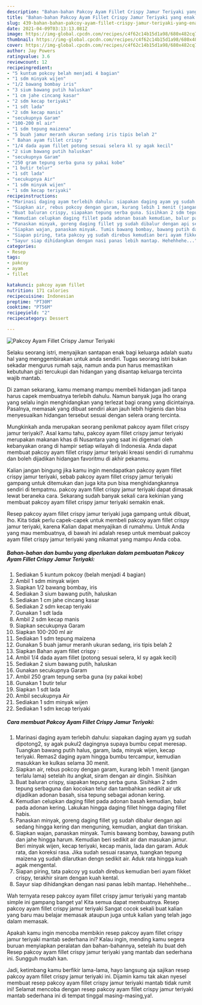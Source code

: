 ```yaml
---
description: "Bahan-bahan Pakcoy Ayam Fillet Crispy Jamur Teriyaki yang enak Untuk Jualan"
title: "Bahan-bahan Pakcoy Ayam Fillet Crispy Jamur Teriyaki yang enak Untuk Jualan"
slug: 439-bahan-bahan-pakcoy-ayam-fillet-crispy-jamur-teriyaki-yang-enak-untuk-jualan
date: 2021-04-09T03:13:13.081Z
image: https://img-global.cpcdn.com/recipes/c4f62c14b15d1a98/680x482cq70/pakcoy-ayam-fillet-crispy-jamur-teriyaki-foto-resep-utama.jpg
thumbnail: https://img-global.cpcdn.com/recipes/c4f62c14b15d1a98/680x482cq70/pakcoy-ayam-fillet-crispy-jamur-teriyaki-foto-resep-utama.jpg
cover: https://img-global.cpcdn.com/recipes/c4f62c14b15d1a98/680x482cq70/pakcoy-ayam-fillet-crispy-jamur-teriyaki-foto-resep-utama.jpg
author: Jay Powers
ratingvalue: 3.6
reviewcount: 12
recipeingredient:
- "5 kuntum pokcoy belah menjadi 4 bagian"
- "1 sdm minyak wijen"
- "1/2 bawang bombay iris"
- "3 sium bawang putih haluskan"
- "1 cm jahe cincang kasar"
- "2 sdm kecap teriyaki"
- "1 sdt lada"
- "2 sdm kecap manis"
- "secukupnya Garam"
- "100-200 ml air"
- "1 sdm tepung maizena"
- "5 buah jamur meranh ukuran sedang iris tipis belah 2"
- " Bahan ayam fillet crispy "
- "1/4 dada ayam fillet potong sesuai selera kl sy agak kecil"
- "2 sium bawang putih haluskan"
- "secukupnya Garam"
- "250 gram tepung serba guna sy pakai kobe"
- "1 butir telur"
- "1 sdt lada"
- "secukupnya Air"
- "1 sdm minyak wijen"
- "1 sdm kecap teriyaki"
recipeinstructions:
- "Marinasi daging ayam terlebih dahulu: siapakan daging ayam yg sudah dipotong2, sy agak pukul2 dagingnya supaya bumbu cepat meresap. Tuangkan bawang putih halus, garam, lada, minyak wijen, kecap teriyaki. Remas2 daging ayam hingga bumbu tercampur, kemudian masukkan ke kulkas selama 30 menit."
- "Siapkan air, rebus pokcoy dengan garam, kurang lebih 1 menit (jangan terlalu lama) setelah itu angkat, siram dengan air dingin. Sisihkan"
- "Buat baluran crispy, siapakan tepung serba guna. Sisihkan 2 sdm tepung serbaguna dan kocokan telur dan tambahkan sedikit air utk dijadikan adonan basah, sisa tepung sebagai adonan kering."
- "Kemudian celupkan daging fillet pada adonan basah kemudian, balur pada adonan kering. Lakukan hingga daging fillet hingga daging fillet habis."
- "Panaskan minyak, goreng daging fillet yg sudah dibalur dengan api sedang hingga kering dan menguning, kemudian, angkat dan tiriskan."
- "Siapkan wajan, panaskan minyak. Tumis bawang bombay, bawang putih dan jahe hingga harum. Kemudian beri sedikit air dan masukan jamur. Beri minyak wijen, kecap teriyaki, kecap manis, lada dan garam. Aduk rata, dan koreksi rasa. Jika sudah sesuai rasanya, tuangkan tepung maizena yg sudah dilarutkan dengn sedikit air. Aduk rata hingga kuah agak mengental."
- "Siapan piring, tata pakcoy yg sudah direbus kemudian beri ayam fikket crispy, terakhir siram dengan kuah kental."
- "Sayur siap dihidangkan dengan nasi panas lebih mantap. Hehehhehe..."
categories:
- Resep
tags:
- pakcoy
- ayam
- fillet

katakunci: pakcoy ayam fillet 
nutrition: 171 calories
recipecuisine: Indonesian
preptime: "PT30M"
cooktime: "PT56M"
recipeyield: "2"
recipecategory: Dessert

---
```



![Pakcoy Ayam Fillet Crispy Jamur Teriyaki](https://img-global.cpcdn.com/recipes/c4f62c14b15d1a98/680x482cq70/pakcoy-ayam-fillet-crispy-jamur-teriyaki-foto-resep-utama.jpg)

Selaku seorang istri, menyajikan santapan enak bagi keluarga adalah suatu hal yang menggembirakan untuk anda sendiri. Tugas seorang istri bukan sekadar mengurus rumah saja, namun anda pun harus memastikan kebutuhan gizi tercukupi dan hidangan yang disantap keluarga tercinta wajib mantab.

Di zaman  sekarang, kamu memang mampu membeli hidangan jadi tanpa harus capek membuatnya terlebih dahulu. Namun banyak juga lho orang yang selalu ingin menghidangkan yang terlezat bagi orang yang dicintainya. Pasalnya, memasak yang dibuat sendiri akan jauh lebih higienis dan bisa menyesuaikan hidangan tersebut sesuai dengan selera orang tercinta. 



Mungkinkah anda merupakan seorang penikmat pakcoy ayam fillet crispy jamur teriyaki?. Asal kamu tahu, pakcoy ayam fillet crispy jamur teriyaki merupakan makanan khas di Nusantara yang saat ini digemari oleh kebanyakan orang di hampir setiap wilayah di Indonesia. Anda dapat membuat pakcoy ayam fillet crispy jamur teriyaki kreasi sendiri di rumahmu dan boleh dijadikan hidangan favoritmu di akhir pekanmu.

Kalian jangan bingung jika kamu ingin mendapatkan pakcoy ayam fillet crispy jamur teriyaki, sebab pakcoy ayam fillet crispy jamur teriyaki gampang untuk ditemukan dan juga kita pun bisa menghidangkannya sendiri di tempatmu. pakcoy ayam fillet crispy jamur teriyaki dapat dimasak lewat beraneka cara. Sekarang sudah banyak sekali cara kekinian yang membuat pakcoy ayam fillet crispy jamur teriyaki semakin enak.

Resep pakcoy ayam fillet crispy jamur teriyaki juga gampang untuk dibuat, lho. Kita tidak perlu capek-capek untuk membeli pakcoy ayam fillet crispy jamur teriyaki, karena Kalian dapat menyajikan di rumahmu. Untuk Anda yang mau membuatnya, di bawah ini adalah resep untuk membuat pakcoy ayam fillet crispy jamur teriyaki yang nikamat yang mampu Anda coba.

<!--inarticleads1-->

##### Bahan-bahan dan bumbu yang diperlukan dalam pembuatan Pakcoy Ayam Fillet Crispy Jamur Teriyaki:

1. Sediakan 5 kuntum pokcoy (belah menjadi 4 bagian)
1. Ambil 1 sdm minyak wijen
1. Siapkan 1/2 bawang bombay, iris
1. Sediakan 3 sium bawang putih, haluskan
1. Sediakan 1 cm jahe cincang kasar
1. Sediakan 2 sdm kecap teriyaki
1. Gunakan 1 sdt lada
1. Ambil 2 sdm kecap manis
1. Siapkan secukupnya Garam
1. Siapkan 100-200 ml air
1. Sediakan 1 sdm tepung maizena
1. Gunakan 5 buah jamur meranh ukuran sedang, iris tipis belah 2
1. Siapkan  Bahan ayam fillet crispy :
1. Ambil 1/4 dada ayam fillet (potong sesuai selera, kl sy agak kecil)
1. Sediakan 2 sium bawang putih, haluskan
1. Gunakan secukupnya Garam
1. Ambil 250 gram tepung serba guna (sy pakai kobe)
1. Gunakan 1 butir telur
1. Siapkan 1 sdt lada
1. Ambil secukupnya Air
1. Sediakan 1 sdm minyak wijen
1. Sediakan 1 sdm kecap teriyaki




<!--inarticleads2-->

##### Cara membuat Pakcoy Ayam Fillet Crispy Jamur Teriyaki:

1. Marinasi daging ayam terlebih dahulu: siapakan daging ayam yg sudah dipotong2, sy agak pukul2 dagingnya supaya bumbu cepat meresap. Tuangkan bawang putih halus, garam, lada, minyak wijen, kecap teriyaki. Remas2 daging ayam hingga bumbu tercampur, kemudian masukkan ke kulkas selama 30 menit.
1. Siapkan air, rebus pokcoy dengan garam, kurang lebih 1 menit (jangan terlalu lama) setelah itu angkat, siram dengan air dingin. Sisihkan
1. Buat baluran crispy, siapakan tepung serba guna. Sisihkan 2 sdm tepung serbaguna dan kocokan telur dan tambahkan sedikit air utk dijadikan adonan basah, sisa tepung sebagai adonan kering.
1. Kemudian celupkan daging fillet pada adonan basah kemudian, balur pada adonan kering. Lakukan hingga daging fillet hingga daging fillet habis.
1. Panaskan minyak, goreng daging fillet yg sudah dibalur dengan api sedang hingga kering dan menguning, kemudian, angkat dan tiriskan.
1. Siapkan wajan, panaskan minyak. Tumis bawang bombay, bawang putih dan jahe hingga harum. Kemudian beri sedikit air dan masukan jamur. Beri minyak wijen, kecap teriyaki, kecap manis, lada dan garam. Aduk rata, dan koreksi rasa. Jika sudah sesuai rasanya, tuangkan tepung maizena yg sudah dilarutkan dengn sedikit air. Aduk rata hingga kuah agak mengental.
1. Siapan piring, tata pakcoy yg sudah direbus kemudian beri ayam fikket crispy, terakhir siram dengan kuah kental.
1. Sayur siap dihidangkan dengan nasi panas lebih mantap. Hehehhehe...




Wah ternyata resep pakcoy ayam fillet crispy jamur teriyaki yang mantab simple ini gampang banget ya! Kita semua dapat membuatnya. Resep pakcoy ayam fillet crispy jamur teriyaki Sangat cocok sekali buat kalian yang baru mau belajar memasak ataupun juga untuk kalian yang telah jago dalam memasak.

Apakah kamu ingin mencoba membikin resep pakcoy ayam fillet crispy jamur teriyaki mantab sederhana ini? Kalau ingin, mending kamu segera buruan menyiapkan peralatan dan bahan-bahannya, setelah itu buat deh Resep pakcoy ayam fillet crispy jamur teriyaki yang mantab dan sederhana ini. Sungguh mudah kan. 

Jadi, ketimbang kamu berfikir lama-lama, hayo langsung aja sajikan resep pakcoy ayam fillet crispy jamur teriyaki ini. Dijamin kamu tak akan nyesel membuat resep pakcoy ayam fillet crispy jamur teriyaki mantab tidak rumit ini! Selamat mencoba dengan resep pakcoy ayam fillet crispy jamur teriyaki mantab sederhana ini di tempat tinggal masing-masing,ya!.

